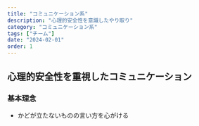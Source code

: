 ```yaml
---
title: "コミュニケーション系"
description: "心理的安全性を意識したやり取り"
category: "コミュニケーション系"
tags: ["チーム"]
date: "2024-02-01"
order: 1
---
```


## 心理的安全性を重視したコミュニケーション
### 基本理念
- かどが立たないものの言い方を心がける

<!-- ### 実践方法 -->
<!-- - 冷たい雰囲気を出さないこと -->
